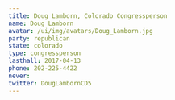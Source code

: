 ```yaml
---
title: Doug Lamborn, Colorado Congressperson
name: Doug Lamborn
avatar: /ui/img/avatars/Doug_Lamborn.jpg
party: republican
state: colorado
type: congressperson
lasthall: 2017-04-13
phone: 202-225-4422
never:
twitter: DougLambornCD5
---
```

